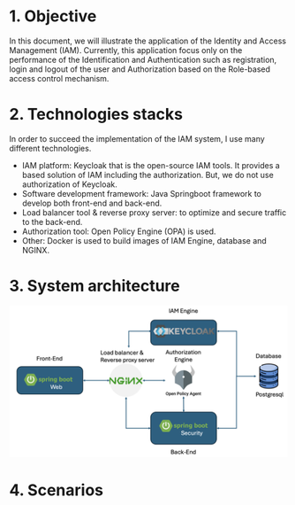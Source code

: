 # 1. Objective

In this document, we will illustrate the application of the Identity and Access Management (IAM). Currently, this application focus only on the performance of the Identification and Authentication such as registration, login and logout of the user and Authorization based on the Role-based access control mechanism.

# 2. Technologies stacks

In order to succeed the implementation of the IAM system, I use many different technologies.

- IAM platform: Keycloak that is the open-source IAM tools. It provides a based solution of IAM including the authorization. But, we do not use authorization of Keycloak.
- Software development framework: Java Springboot framework to develop both front-end and back-end.
- Load balancer tool & reverse proxy server: to optimize and secure traffic to the back-end.
- Authorization tool: Open Policy Engine (OPA) is used.
- Other: Docker is used to build images of IAM Engine, database and NGINX.

# 3. System architecture
![alt text](image.png)
# 4. Scenarios